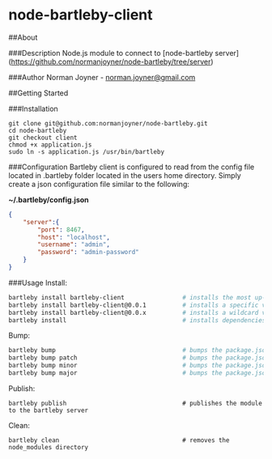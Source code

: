 node-bartleby-client
====================

##About

###Description
Node.js module to connect to [node-bartleby server] (https://github.com/normanjoyner/node-bartleby/tree/server)

###Author
Norman Joyner - norman.joyner@gmail.com

##Getting Started

###Installation
```
git clone git@github.com:normanjoyner/node-bartleby.git
cd node-bartleby
git checkout client
chmod +x application.js
sudo ln -s application.js /usr/bin/bartleby
```
###Configuration
Bartleby client is configured to read from the config file located in .bartleby folder located in the users home directory.
Simply create a json configuration file similar to the following:

**~/.bartleby/config.json**
```json
{
    "server":{
        "port": 8467,
        "host": "localhost",
        "username": "admin",
        "password": "admin-password"
    }
}
```

###Usage
Install:
```bash
bartleby install bartleby-client                # installs the most up-to-date version of a package
bartleby install bartleby-client@0.0.1          # installs a specific version of a package
bartleby install bartleby-client@0.0.x          # installs a wildcard version of a package
bartleby install                                # installs dependencies specified in package.json
```

Bump:
```bash
bartleby bump                                   # bumps the package.json patch version
bartleby bump patch                             # bumps the package.json patch version
bartleby bump minor                             # bumps the package.json minor version
bartleby bump major                             # bumps the package.json major version
```

Publish:
```
bartleby publish                                # publishes the module to the bartleby server
```

Clean:
```
bartleby clean                                  # removes the node_modules directory
```
